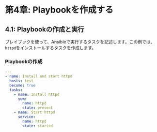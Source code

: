 # 第4章: Playbookを作成する

## 4.1: Playbookの作成と実行

プレイブックを使って、Ansibleで実行するタスクを記述します。この例では、`httpd`をインストールするタスクを作成します。

### Playbookの作成

```yaml
---
- name: Install and start httpd
  hosts: test
  become: true
  tasks:
    - name: Install httpd
      yum:
        name: httpd
        state: present
    - name: Start httpd
      service:
        name: httpd
        state: started